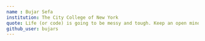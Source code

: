 ```yaml
---
name : Bujar Sefa
institution: The City College of New York
quote: Life (or code) is going to be messy and tough. Keep an open mind to overcome the challenges.
github_user: bujars
---
```

